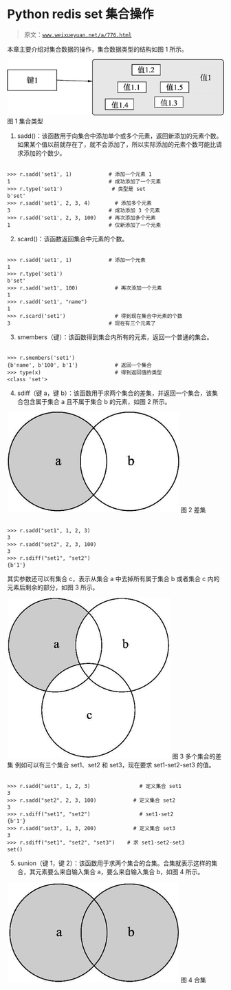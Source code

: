 # Python redis set 集合操作

> 原文：[`www.weixueyuan.net/a/776.html`](http://www.weixueyuan.net/a/776.html)

本章主要介绍对集合数据的操作，集合数据类型的结构如图 1 所示。

![集合类型](img/d6d0c9ea73e9ddf7688447d4836e5f6c.png)
图 1 集合类型
1) sadd()：该函数用于向集合中添加单个或多个元素，返回新添加的元素个数。如果某个值以前就存在了，就不会添加了，所以实际添加的元素个数可能比请求添加的个数少。

```

>>> r.sadd('set1', 1)            # 添加一个元素 1
1                                # 成功添加了一个元素
>>> r.type('set1')                # 类型是 set
b'set'
>>> r.sadd('set1', 2, 3, 4)        # 添加多个元素   
3                                # 成功添加 3 个元素
>>> r.sadd('set1', 2, 3, 100)    # 再次添加多个元素
1                                # 仅新添加了一个元素
```

2) scard()：该函数返回集合中元素的个数。

```

>>> r.sadd('set1', 1)            # 添加一个元素
1
>>> r.type('set1')
b'set'
>>> r.sadd('set1', 100)            # 再次添加一个元素
1
>>> r.sadd('set1', "name")
1
>>> r.scard('set1')                # 得到现在集合中元素的个数
3                                # 现在有三个元素了
```

3) smembers（键）：该函数得到集合内所有的元素，返回一个普通的集合。

```

>>> r.smembers('set1')
{b'name', b'100', b'1'}            # 返回一个集合
>>> type(x)                        # 得到返回值的类型
<class 'set'>
```

4) sdiff（键 a，键 b）：该函数用于求两个集合的差集，并返回一个集合，该集合包含属于集合 a 且不属于集合 b 的元素，如图 2 所示。

![差集](img/b791a69f22febebbdef4f0cc774575b2.png)
图 2 差集

```

>>> r.sadd("set1", 1, 2, 3)
3
>>> r.sadd("set2", 2, 3, 100)
3
>>> r.sdiff("set1", "set2")
{b'1'}
```

其实参数还可以有集合 c，表示从集合 a 中去掉所有属于集合 b 或者集合 c 内的元素后剩余的部分，如图 3 所示。

![多个集合的差集](img/21d3fe09af0774d56ad60b178b9b1aa0.png)
图 3 多个集合的差集
例如可以有三个集合 set1、set2 和 set3，现在要求 set1-set2-set3 的值。

```

>>> r.sadd("set1", 1, 2, 3)                # 定义集合 set1
3
>>> r.sadd("set2", 2, 3, 100)            # 定义集合 set2
3
>>> r.sdiff("set1", "set2")                # set1-set2
{b'1'}
>>> r.sadd("set3", 1, 3, 200)            # 定义集合 set3
3
>>> r.sdiff("set1", "set2", "set3")    # 求 set1-set2-set3
set()          
```

5) sunion（键 1，键 2）：该函数用于求两个集合的合集。合集就表示这样的集合，其元素要么来自输入集合 a，要么来自输入集合 b，如图 4 所示。

![合集](img/737cedbbc76478854beae846195fe1ea.png)
图 4 合集